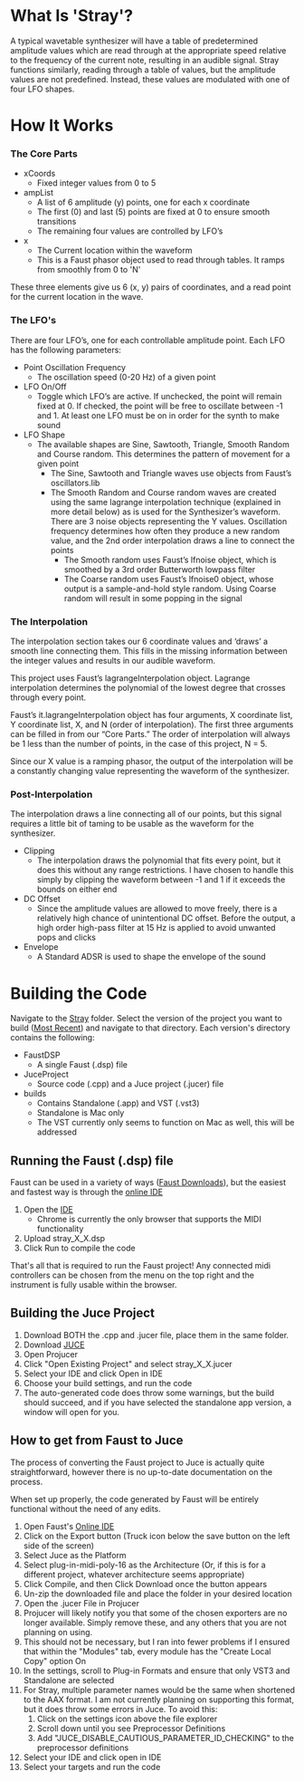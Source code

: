 # What Is 'Stray'?
A typical wavetable synthesizer will have a table of predetermined amplitude values which are read through at the appropriate speed relative to the frequency of the current note, resulting in an audible signal. Stray functions similarly, reading through a table of values, but the amplitude values are not predefined. Instead, these values are modulated with one of four LFO shapes.

# How It Works
### The Core Parts
* xCoords
  * Fixed integer values from 0 to 5
* ampList
  * A list of 6 amplitude (y) points, one for each x coordinate
  * The first (0) and last (5) points are fixed at 0 to ensure smooth transitions
  * The remaining four values are controlled by LFO’s
* x
  * The Current location within the waveform
  * This is a Faust phasor object used to read through tables. It ramps from smoothly from 0 to 'N'

These three elements give us 6 (x, y) pairs of coordinates, and a read point for the current location in the wave. 

### The LFO's
There are four LFO’s, one for each controllable amplitude point. Each LFO has the following parameters:
* Point Oscillation Frequency
  * The oscillation speed (0-20 Hz) of a given point
* LFO On/Off
  * Toggle which LFO’s are active. If unchecked, the point will remain fixed at 0. If checked, the point will be free to oscillate between -1 and 1. At least one LFO must be on in order for the synth to make sound
* LFO Shape
  * The available shapes are Sine, Sawtooth, Triangle, Smooth Random and Course random. This determines the pattern of movement for a given point
    * The Sine, Sawtooth and Triangle waves use objects from Faust’s oscillators.lib
    * The Smooth Random and Course random waves are created using the same lagrange interpolation technique (explained in more detail below) as is used for the Synthesizer’s waveform. There are 3 noise objects representing the Y values. Oscillation frequency determines how often they produce a new random value, and the 2nd order interpolation draws a line to connect the points
      * The Smooth random uses Faust’s lfnoise object, which is smoothed by a 3rd order Butterworth lowpass filter
      * The Coarse random uses Faust’s lfnoise0 object, whose output is a sample-and-hold style random. Using Coarse random will result in some popping in the signal
      
### The Interpolation
The interpolation section takes our 6 coordinate values and ‘draws’ a smooth line connecting them. This fills in the missing information between the integer values and results in our audible waveform.

This project uses Faust’s lagrangeInterpolation object. Lagrange interpolation determines the polynomial of the lowest degree that crosses through every point. 

Faust’s it.lagrangeInterpolation object has four arguments, X coordinate list, Y coordinate list, X, and N (order of interpolation). The first three arguments can be filled in from our “Core Parts.” The order of interpolation will always be 1 less than the number of points, in the case of this project, N = 5.

Since our X value is a ramping phasor, the output of the interpolation will be a constantly changing value representing the waveform of the synthesizer.

### Post-Interpolation
The interpolation draws a line connecting all of our points, but this signal requires a little bit of taming to be usable as the waveform for the synthesizer.

* Clipping
  * The interpolation draws the polynomial that fits every point, but it does this without any range restrictions. I have chosen to handle this simply by clipping the waveform between -1 and 1 if it exceeds the bounds on either end
* DC Offset
  * Since the amplitude values are allowed to move freely, there is a relatively high chance of unintentional DC offset. Before the output, a high order high-pass filter at 15 Hz is applied to avoid unwanted pops and clicks
* Envelope
  * A Standard ADSR is used to shape the envelope of the sound
  
# Building the Code

Navigate to the [Stray](/Stray/) folder. Select the version of the project you want to build ([Most Recent](/Stray/1_1/)) and navigate to that directory. Each version's directory contains the following:
* FaustDSP
  * A single Faust (.dsp) file 
* JuceProject
  * Source code (.cpp) and a Juce project (.jucer) file
* builds
  * Contains Standalone (.app) and VST (.vst3) 
  * Standalone is Mac only
  * The VST currently only seems to function on Mac as well, this will be addressed
    
## Running the Faust (.dsp) file
Faust can be used in a variety of ways ([Faust Downloads](https://faust.grame.fr/downloads/)), but the easiest and fastest way is through the [online IDE](https://faustide.grame.fr)
1. Open the [IDE](https://faustide.grame.fr)
   * Chrome is currently the only browser that supports the MIDI functionality 
2. Upload stray_X_X.dsp
3. Click Run to compile the code

That's all that is required to run the Faust project! Any connected midi controllers can be chosen from the menu on the top right and the instrument is fully usable within the browser. 

## Building the Juce Project
1. Download BOTH the .cpp and .jucer file, place them in the same folder. 
2. Download [JUCE](https://juce.com/get-juce)
3. Open Projucer
4. Click "Open Existing Project" and select stray_X_X.jucer
6. Select your IDE and click Open in IDE
7. Choose your build settings, and run the code
8. The auto-generated code does throw some warnings, but the build should succeed, and if you have selected the standalone app version, a window will open for you. 

## How to get from Faust to Juce
The process of converting the Faust project to Juce is actually quite straightforward, however there is no up-to-date documentation on the process.

When set up properly, the code generated by Faust will be entirely functional without the need of any edits. 

1. Open Faust's [Online IDE](https://faustide.grame.fr)
2. Click on the Export button (Truck icon below the save button on the left side of the screen)
3. Select Juce as the Platform 
4. Select plug-in-midi-poly-16 as the Architecture (Or, if this is for a different project, whatever architecture seems appropriate)
5. Click Compile, and then Click Download once the button appears
6. Un-zip the downloaded file and place the folder in your desired location
7. Open the .jucer File in Projucer
8. Projucer will likely notify you that some of the chosen exporters are no longer available. Simply remove these, and any others that you are not planning on using. 
9. This should not be necessary, but I ran into fewer problems if I ensured that within the "Modules" tab, every module has the "Create Local Copy" option On
10. In the settings, scroll to Plug-in Formats and ensure that only VST3 and Standalone are selected
11. For Stray, multiple parameter names would be the same when shortened to the AAX format. I am not currently planning on supporting this format, but it does throw some errors in Juce. To avoid this:
    1. Click on the settings icon above the file explorer
    2. Scroll down until you see Preprocessor Definitions 
    3. Add "JUCE_DISABLE_CAUTIOUS_PARAMETER_ID_CHECKING" to the preprocessor definitions 
12. Select your IDE and click open in IDE
13. Select your targets and run the code

